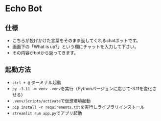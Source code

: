 # Echo Bot
## 仕様
- こちらが投げかけた言葉をそのまま返してくれるchatボットです。
- 画面下の「What is up?」という欄にチャットを入力して下さい。
- その内容がbotから返ってきます。

## 起動方法
- `ctrl + @` ターミナル起動
- `py -3.11 -m venv .venv`を実行（Pythonバージョンに応じて-3.11を変化させる）
- `.venv/Scripts/activate`で仮想環境起動
- `pip install -r requirements.txt`を実行しライブラリインストール
- `streamlit run app.py`でアプリ起動